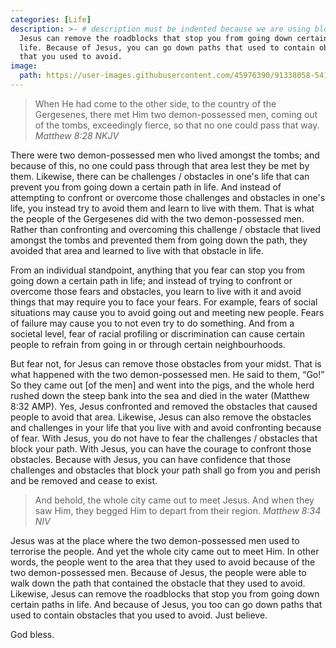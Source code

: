 ```yaml
---
categories: [Life]
description: >- # description must be indented because we are using block scalar
  Jesus can remove the roadblocks that stop you from going down certain paths in
  life. Because of Jesus, you can go down paths that used to contain obstacles
  that you used to avoid.
image:
  path: https://user-images.githubusercontent.com/45976390/91338058-541b1280-e7a2-11ea-891f-daf48785f37d.jpg
---
```


> When He had come to the other side, to the country of the Gergesenes, there
met Him two demon-possessed men, coming out of the tombs, exceedingly fierce,
so that no one could pass that way. <cite>Matthew 8:28 NKJV</cite>

There were two demon-possessed men who lived amongst the tombs; and because of
this, no one could pass through that area lest they be met by them. Likewise,
there can be challenges / obstacles in one's life that can prevent you from
going down a certain path in life. And instead of attempting to confront or
overcome those challenges and obstacles in one's life, you instead try to avoid
them and learn to live with them. That is what the people of the Gergesenes did
with the two demon-possessed men. Rather than confronting and overcoming this
challenge / obstacle that lived amongst the tombs and prevented them from going
down the path, they avoided that area and learned to live with that obstacle in
life.

From an individual standpoint, anything that you fear can stop you from going
down a certain path in life; and instead of trying to confront or overcome those
fears and obstacles, you learn to live with it and avoid things that may require
you to face your fears. For example, fears of social situations may cause you to
avoid going out and meeting new people. Fears of failure may cause you to not
even try to do something. And from a societal level, fear of racial profiling or
discrimination can cause certain people to refrain from going in or through
certain neighbourhoods.

But fear not, for Jesus can remove those obstacles from your midst. That is what
happened with the two demon-possessed men. He said to them, “Go!” So they came
out [of the men] and went into the pigs, and the whole herd rushed down the
steep bank into the sea and died in the water (Matthew 8:32 AMP). Yes, Jesus
confronted and removed the obstacles that caused people to avoid that area.
Likewise, Jesus can also remove the obstacles and challenges in your life that
you live with and avoid confronting because of fear. With Jesus, you do not have
to fear the challenges / obstacles that block your path. With Jesus, you can
have the courage to confront those obstacles. Because with Jesus, you can have
confidence that those challenges and obstacles that block your path shall go
from you and perish and be removed and cease to exist.

> And behold, the whole city came out to meet Jesus. And when they saw Him, they
begged Him to depart from their region. <cite>Matthew 8:34 NIV</cite>

Jesus was at the place where the two demon-possessed men used to terrorise the
people. And yet the whole city came out to meet Him. In other words, the people
went to the area that they used to avoid because of the two demon-possessed men.
Because of Jesus, the people were able to walk down the path that contained the
obstacle that they used to avoid. Likewise, Jesus can remove the roadblocks that
stop you from going down certain paths in life. And because of Jesus, you too
can go down paths that used to contain obstacles that you used to avoid. Just
believe.

God bless.
